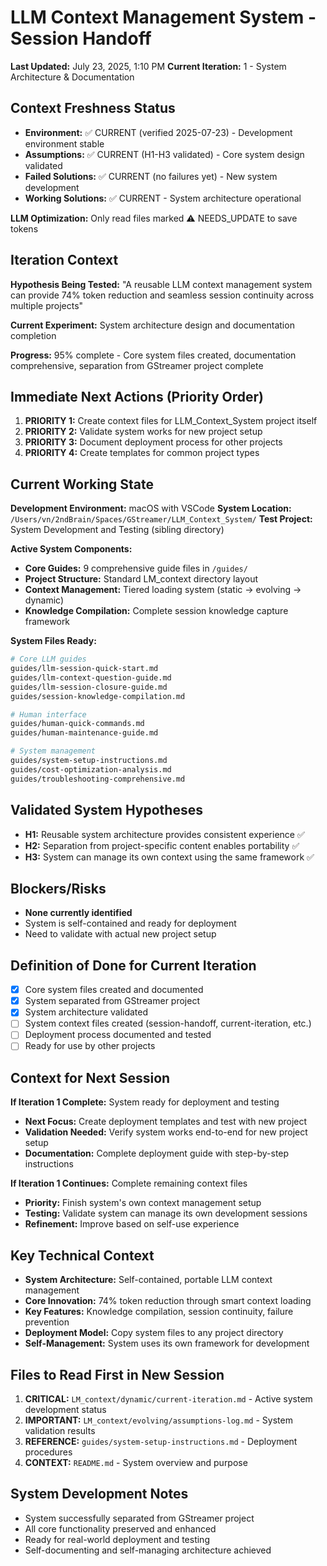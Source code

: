 # LLM Context Management System - Session Handoff
**Last Updated:** July 23, 2025, 1:10 PM
**Current Iteration:** 1 - System Architecture & Documentation

## Context Freshness Status
- **Environment:** ✅ CURRENT (verified 2025-07-23) - Development environment stable
- **Assumptions:** ✅ CURRENT (H1-H3 validated) - Core system design validated
- **Failed Solutions:** ✅ CURRENT (no failures yet) - New system development
- **Working Solutions:** ✅ CURRENT - System architecture operational

**LLM Optimization:** Only read files marked ⚠️ NEEDS_UPDATE to save tokens

## Iteration Context
**Hypothesis Being Tested:** "A reusable LLM context management system can provide 74% token reduction and seamless session continuity across multiple projects"

**Current Experiment:** System architecture design and documentation completion

**Progress:** 95% complete - Core system files created, documentation comprehensive, separation from GStreamer project complete

## Immediate Next Actions (Priority Order)
1. **PRIORITY 1:** Create context files for LLM_Context_System project itself
2. **PRIORITY 2:** Validate system works for new project setup
3. **PRIORITY 3:** Document deployment process for other projects
4. **PRIORITY 4:** Create templates for common project types

## Current Working State
**Development Environment:** macOS with VSCode
**System Location:** `/Users/vn/2ndBrain/Spaces/GStreamer/LLM_Context_System/`
**Test Project:** System Development and Testing (sibling directory)

**Active System Components:**
- **Core Guides:** 9 comprehensive guide files in `/guides/`
- **Project Structure:** Standard LM_context directory layout
- **Context Management:** Tiered loading system (static → evolving → dynamic)
- **Knowledge Compilation:** Complete session knowledge capture framework

**System Files Ready:**
```bash
# Core LLM guides
guides/llm-session-quick-start.md
guides/llm-context-question-guide.md
guides/llm-session-closure-guide.md
guides/session-knowledge-compilation.md

# Human interface
guides/human-quick-commands.md
guides/human-maintenance-guide.md

# System management
guides/system-setup-instructions.md
guides/cost-optimization-analysis.md
guides/troubleshooting-comprehensive.md
```

## Validated System Hypotheses
- **H1:** Reusable system architecture provides consistent experience ✅
- **H2:** Separation from project-specific content enables portability ✅
- **H3:** System can manage its own context using the same framework ✅

## Blockers/Risks
- **None currently identified**
- System is self-contained and ready for deployment
- Need to validate with actual new project setup

## Definition of Done for Current Iteration
- [x] Core system files created and documented
- [x] System separated from GStreamer project
- [x] System architecture validated
- [ ] System context files created (session-handoff, current-iteration, etc.)
- [ ] Deployment process documented and tested
- [ ] Ready for use by other projects

## Context for Next Session
**If Iteration 1 Complete:** System ready for deployment and testing
- **Next Focus:** Create deployment templates and test with new project
- **Validation Needed:** Verify system works end-to-end for new project setup
- **Documentation:** Complete deployment guide with step-by-step instructions

**If Iteration 1 Continues:** Complete remaining context files
- **Priority:** Finish system's own context management setup
- **Testing:** Validate system can manage its own development sessions
- **Refinement:** Improve based on self-use experience

## Key Technical Context
- **System Architecture:** Self-contained, portable LLM context management
- **Core Innovation:** 74% token reduction through smart context loading
- **Key Features:** Knowledge compilation, session continuity, failure prevention
- **Deployment Model:** Copy system files to any project directory
- **Self-Management:** System uses its own framework for development

## Files to Read First in New Session
1. **CRITICAL:** `LM_context/dynamic/current-iteration.md` - Active system development status
2. **IMPORTANT:** `LM_context/evolving/assumptions-log.md` - System validation results
3. **REFERENCE:** `guides/system-setup-instructions.md` - Deployment procedures
4. **CONTEXT:** `README.md` - System overview and purpose

## System Development Notes
- System successfully separated from GStreamer project
- All core functionality preserved and enhanced
- Ready for real-world deployment and testing
- Self-documenting and self-managing architecture achieved
